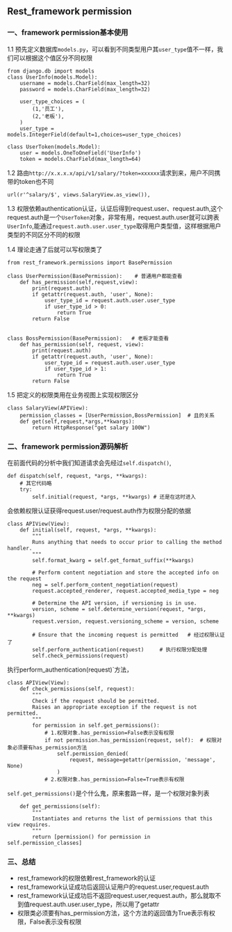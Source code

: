 ## Rest_framework permission


### 一、framework permission基本使用

1.1 预先定义数据库`models.py`，可以看到不同类型用户其`user_type`值不一样，我们可以根据这个值区分不同权限
```
from django.db import models
class UserInfo(models.Model):
    username = models.CharField(max_length=32)
    password = models.CharField(max_length=32)

    user_type_choices = (
        (1,'员工'),
        (2,'老板'),
    )
    user_type = models.IntegerField(default=1,choices=user_type_choices)

class UserToken(models.Model):
    user = models.OneToOneField('UserInfo')
    token = models.CharField(max_length=64)
```

1.2 路由`http://x.x.x.x/api/v1/salary/?token=xxxxxx`请求到来，用户不同携带的token也不同
```
url(r'^salary/$', views.SalaryView.as_view()),
```

1.3 权限依赖authentication认证，认证后得到request.user、request.auth,这个request.auth是一个`UserToken`对象，非常有用，request.auth.user就可以跨表`UserInfo`,能通过`request.auth.user.user_type`取得用户类型值，这样根据用户类型的不同区分不同的权限

1.4 理论走通了后就可以写权限类了

```
from rest_framework.permissions import BasePermission

class UserPermission(BasePermission):    # 普通用户都能查看
    def has_permission(self,request,view):
        print(request.auth)
        if getattr(request.auth, 'user', None):
            user_type_id = request.auth.user.user_type
            if user_type_id > 0:
                return True
        return False


class BossPermission(BasePermission):   # 老板才能查看
    def has_permission(self, request, view):
        print(request.auth)
        if getattr(request.auth, 'user', None):
            user_type_id = request.auth.user.user_type
            if user_type_id > 1:
                return True
        return False
```

1.5 把定义的权限类用在业务视图上实现权限区分
```
class SalaryView(APIView):
    permission_classes = [UserPermission,BossPermission]  # 且的关系
    def get(self,request,*args,**kwargs):
        return HttpResponse("get salary 100W")
```


### 二、framework permission源码解析


在前面代码的分析中我们知道请求会先经过`self.dispatch()`,
```
def dispatch(self, request, *args, **kwargs):
    # 其它代码略
    try:
        self.initial(request, *args, **kwargs) # 还是在这时进入
```

会依赖权限认证获得request.user/request.auth作为权限分配的依据
```
class APIView(View):
    def initial(self, request, *args, **kwargs):
        """
        Runs anything that needs to occur prior to calling the method handler.
        """
        self.format_kwarg = self.get_format_suffix(**kwargs)

        # Perform content negotiation and store the accepted info on the request
        neg = self.perform_content_negotiation(request)
        request.accepted_renderer, request.accepted_media_type = neg

        # Determine the API version, if versioning is in use.
        version, scheme = self.determine_version(request, *args, **kwargs)
        request.version, request.versioning_scheme = version, scheme

        # Ensure that the incoming request is permitted   # 经过权限认证了
        self.perform_authentication(request)     # 执行权限分配处理
        self.check_permissions(request)
```

执行perform_authentication(request)`方法，
```
class APIView(View):
    def check_permissions(self, request):
        """
        Check if the request should be permitted.
        Raises an appropriate exception if the request is not permitted.
        """
        for permission in self.get_permissions():
            # 1.权限对象.has_permission=False表示没有权限
            if not permission.has_permission(request, self):  # 权限对象必须要有has_permission方法
                self.permission_denied(
                    request, message=getattr(permission, 'message', None)
                )
            # 2.权限对象.has_permission=False=True表示有权限
```

`self.get_permissions()`是个什么鬼，原来套路一样，是一个权限对象列表
```
    def get_permissions(self):
        """
        Instantiates and returns the list of permissions that this view requires.
        """
        return [permission() for permission in self.permission_classes]
```

### 三、总结

* rest_framework的权限依赖rest_framework的认证
* rest_framework认证成功后返回认证用户的request.user,request.auth
* rest_framework认证成功后不返回request.user,request.auth，那么就取不到值request.auth.user.user_type，所以用了getattr
* 权限类必须要有has_permission方法，这个方法的返回值为True表示有权限，False表示没有权限

